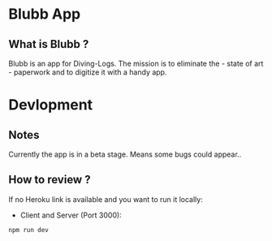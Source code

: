 # Blubb App

## What is Blubb ?

Blubb is an app for Diving-Logs.
The mission is to eliminate the - state of art - paperwork and to digitize it with a handy app.

# Devlopment

## Notes

Currently the app is in a beta stage. Means some bugs could appear..

## How to review ?


If no Heroku link is available and you want to run it locally:

- Client and Server (Port 3000): <br>

```
npm run dev
```
